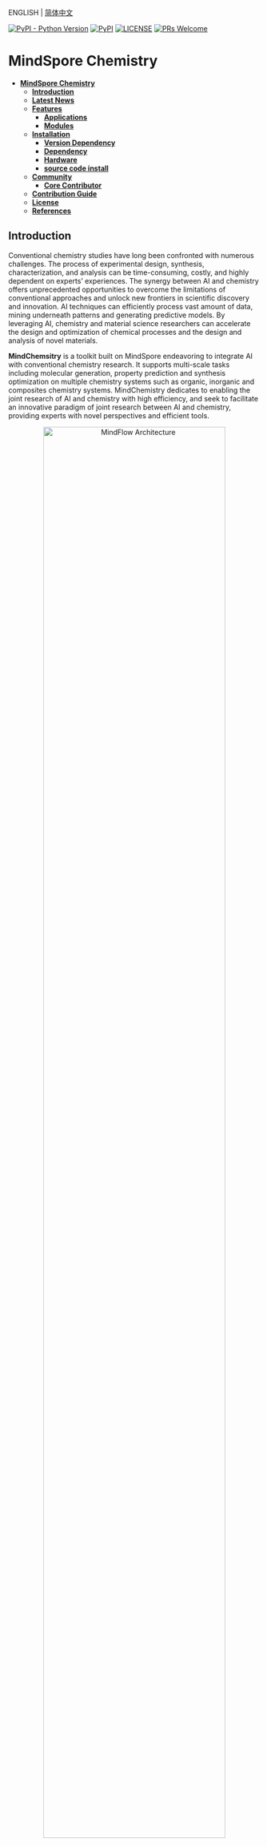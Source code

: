  ENGLISH | [简体中文](README_CN.md)

[![PyPI - Python Version](https://img.shields.io/pypi/pyversions/mindspore.svg)](https://pypi.org/project/mindspore)
[![PyPI](https://badge.fury.io/py/mindspore.svg)](https://badge.fury.io/py/mindspore)
[![LICENSE](https://img.shields.io/github/license/mindspore-ai/mindspore.svg?style=flat-square)](https://github.com/mindspore-ai/mindspore/blob/master/LICENSE)
[![PRs Welcome](https://img.shields.io/badge/PRs-welcome-brightgreen.svg?style=flat-square)](https://gitee.com/mindspore/mindscience/pulls)

# **MindSpore Chemistry**

- [**MindSpore Chemistry**](#mindspore-chemistry)
  - [**Introduction**](#introduction)
  - [**Latest News**](#latest-news)
  - [**Features**](#features)
    - [**Applications**](#applications)
    - [**Modules**](#modules)
  - [**Installation**](#installation)
    - [**Version Dependency**](#version-dependency)
    - [**Dependency**](#dependency)
    - [**Hardware**](#hardware)
    - [**source code install**](#source-code-install)
  - [**Community**](#community)
    - [**Core Contributor**](#core-contributor)
  - [**Contribution Guide**](#contribution-guide)
  - [**License**](#license)
  - [**References**](#references)

## **Introduction**

Conventional chemistry studies have long been confronted with numerous challenges. The process of experimental design, synthesis, characterization, and analysis can be time-consuming, costly, and highly dependent on experts’ experiences. 
The synergy between AI and chemistry offers unprecedented opportunities to overcome the limitations of conventional approaches and unlock new frontiers in scientific discovery and innovation. AI techniques can efficiently process vast amount of data, mining underneath patterns and generating predictive models. By leveraging AI, chemistry and material science researchers can accelerate the design and optimization of chemical processes and the design and analysis of novel materials.

**MindChemsitry** is a toolkit built on MindSpore endeavoring to integrate AI with conventional chemistry research. It supports multi-scale tasks including molecular generation, property prediction and synthesis optimization on multiple chemistry systems such as organic, inorganic and composites chemistry systems. MindChemistry dedicates to enabling the joint research of AI and chemistry with high efficiency, and seek to facilitate an innovative paradigm of joint research between AI and chemistry, providing experts with novel perspectives and efficient tools.

<div align=center><img src="./docs/mindchemistry_arch.png" alt="MindFlow Architecture" width="85%"/></div>



## **Latest News**

- 🔥`2023.06.16` MindChemistry 0.1.0-alpha is released.



## **Features** 

### **Applications**

- **Material Generation**
  - **Scenario**：Inorganic chemistry
  - **Dataset**：High-entropy alloy dataset. The high-entropy alloy dataset includes the chemical composition of known high-entropy alloys and thermodynamic properties of the alloys. It provides chemical composition information such as the metal element types and corresponding percentages as well as thermodynamic properties such as magnetostrictive effects and Curie temperatures.
  - **Task**：High-entropy alloy composition design. We integrate Machine learning-enabled high-entropy alloy discovery[1] approach for designing novel high-entropy alloys with low thermal expansion coefficients(TEC) in active learning fashion. In the active learning circle, candidates of high-enropy alloys are firstly generated, then candidates with low TEC are identified by property predicting models and finally experimental validation are required for determine the composition of the novel high-entropy alloys.
<div align=center><img src="./docs/high-alloy.png" alt="high-alloy" width="75%"/></div>

- **Property Prediction**：
  - **Scenario**：Organic chemistry
  - **Dataset**: <u>R</u>evised <u>M</u>olecular <u>D</u>ynamics <u>17</u>(rMD17). rMD17 dataset includes molecular dynamics simulations of multiple organic chemical moleculars. It provides chemical desciptive information such as the atomic numbers and positions as well as molecular property information such as energies and forces.
  - **Task**：Molecular energy prediction. We integrate eural Equivariant Interatomic Potentials(NequIP)[2] algorithman which uses graph descriptor given atomic numbers and atomic positions as input and predict the molecular energy based on equivariant graph neural network. 
<div align=center><img src="./docs/nequip.png" alt="nequip" width="75%"/></div>

### **Modules**
- **Equivariant Computing**
  - **Introduction**：Symmetry is an essential property in science domain. Equivarient neural network adopts intuitive representation as input and computing equivariently with respect to spatial rotation,shift and inversion. Adopting equivariant neural network for modeling scientific scenarios results in higher representation effectiveness for data and high efficiency for model training.
  - **Functions**：E(3) computing modules integrates basic modules such as Irreps, Spherical Harmonics and Tensor Products. Based on the basic modules, equivariant neural network layers such as equivariant Activation, Linear and Convolution layers are provided for constructing user customed equivariant neural networks.
<div align=center><img src="./docs/e3.png" alt="Equivariant(3) Computing Modules" width="75%"/></div>


## **Installation**

### **Version Dependency**

Because MindChemistry is dependent on MindSpore, please click [MindSpore Download Page](https://www.mindspore.cn/versions) according to the corresponding relationship indicated in the following table. Download and install the corresponding whl package.

| MindChemistry | Branch  |  MindSpore  | Python |
|:--------      | :------ | :--------   | :------|
| master        | master  | \           | >=3.7  |
| 0.1.0         | 0.1.0   | ==2.0.0rc1  | >=3.7  |

### **Dependency**

```bash
pip install -r requirements.txt
```

### **Hardware**

| Hardware      | OS              | Status |
|:--------------| :-------------- | :--- |
| Ascend 910    | Ubuntu-x86      | ✔️ |
|               | Ubuntu-aarch64  | ✔️ |
|               | EulerOS-aarch64 | ✔️ |
|               | CentOS-x86      | ✔️ |
|               | CentOS-aarch64  | ✔️ |
| GPU CUDA 11.1 | Ubuntu-x86      | ✔️ |


### **source code install**

```bash
git clone https://gitee.com/mindspore/mindscience.git
cd {PATH}/mindscience/MindChemistry
```

- **Ascend backend**

```bash
bash build.sh -e ascend -j8
```

- **GPU backend**

```bash
export CUDA_PATH={your_cuda_path}
bash build.sh -e gpu -j8
```

- **Install whl package**

```bash
cd {PATH}/mindscience/MindChemistry/output
pip install mindchemistry_*.whl
```

## **Community**

### **Core Contributor** 

Thanks goes to these wonderful people 🧑‍🤝‍🧑:

yufan, wangzidong, liuhongsheng, gongyue, gengchenhua, linghejing, yanchaojie

## **Contribution Guide**

- Please click here to see how to contribute your code:[Contribution Guide](https://gitee.com/mindspore/mindscience/blob/master/CONTRIBUTION.md)

## **License**

[Apache License 2.0](http://www.apache.org/licenses/LICENSE-2.0)


## **References**

[1] Batzner S, Musaelian A, Sun L, et al. E(3)-equivariant graph neural networks for data-efficient and accurate interatomic potentials[J]. Nature communications, 2022, 13(1): 2453.

[2] Rao Z, Tung P Y, Xie R, et al. Machine learning-enabled high-entropy alloy discovery[J]. Science, 2022, 378(6615): 78-85.
